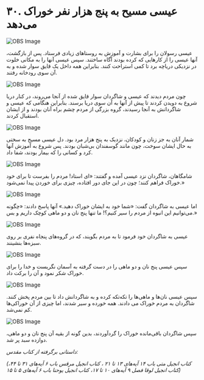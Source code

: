 # ۳۰. عیسی مسیح به پنج هزار نفر خوراک می‌دهد

![OBS Image](https://cdn.door43.org/obs/jpg/360px/obs-en-30-01.jpg)

عیسی رسولان را برای بشارت و آموزش به روستاهای زیادی فرستاد. پس از بازگشت، آنها عیسی را از کارهایی که کرده بودند آگاه ساختند. سپس عیسی آنها را به مکانی خلوت در نزدیکی دریاچه برد تا کمی استراحت کنند. بنابراین همه داخل یک قایق سوار شده و به آن سوی رودخانه رفتند.

![OBS Image](https://cdn.door43.org/obs/jpg/360px/obs-en-30-02.jpg)

چون مردم دیدند که عیسی و شاگردان سوار قایق شده از آنجا می‌روند، در کنار دریا شروع به دویدن کردند تا پیش از آنها به آن سوی دریا برسند. بنابراین هنگامی که عیسی و شاگردانش به آنجا رسیدند، گروه بزرگی از مردم چشم براه آنان بودند و از ایشان استقبال کردند.

![OBS Image](https://cdn.door43.org/obs/jpg/360px/obs-en-30-03.jpg)

شمار آنان به جز زنان و کودکان، نزدیک به پنج هزار مرد بود. دل عیسی مسیح به سختی به حال ایشان سوخت، چون مانند گوسفندان بی‌شبان بودند. پس شروع به آموزش آنها کرد و کسانی را که بیمار بودند، شفا داد.

![OBS Image](https://cdn.door43.org/obs/jpg/360px/obs-en-30-04.jpg)

شامگاهان، شاگردان نزد عیسی آمده و گفتند: «ای استاد! مردم را بفرست تا برای خود خوراک فراهم کنند؛ چون در این جای دور افتاده، چیزی برای خوردن پیدا نمی‌شود.»

![OBS Image](https://cdn.door43.org/obs/jpg/360px/obs-en-30-05.jpg)

اما عیسی به شاگردان گفت: «شما خود به ایشان خوراک دهید.» آنها پاسخ دادند: «چگونه می‌توانیم این انبوه از مردم را سیر کنیم؟! ما تنها پنج نان و دو ماهی کوچک داریم و بس.»

![OBS Image](https://cdn.door43.org/obs/jpg/360px/obs-en-30-06.jpg)

عیسی به شاگردان خود فرمود تا به مردم بگویند، که در گروه‌های پنجاه نفری بر روی سبزه‌ها بنشینند.

![OBS Image](https://cdn.door43.org/obs/jpg/360px/obs-en-30-07.jpg)

سپس عیسی پنج نان و دو ماهی را در دست گرفته به آسمان نگریست و خدا را برای خوراک شکر نمود و آن را برکت داد.

![OBS Image](https://cdn.door43.org/obs/jpg/360px/obs-en-30-08.jpg)

سپس عیسی نان‌ها و ماهی‌ها را تکه‌تکه کرده و به شاگردانش داد تا بین مردم پخش کنند. شاگردان به مردم خوراک می دادند. همه خورده و سیر شدند، اما چیزی از آن خوراکی‌ها کم نمی‌شد.

![OBS Image](https://cdn.door43.org/obs/jpg/360px/obs-en-30-09.jpg)

سپس شاگردان باقی‌مانده خوراک را گردآوردند، بدین گونه از بقیه آن پنج نان و دو ماهی، دوازده سبد پر شد.

_داستانی برگرفته از کتاب مقدس:_

_(کتاب انجیل متی باب ۱۴ آیه‌های ۱۳ تا ۲۱ ، کتاب انجیل مرقس باب ۶ آیه‌های ۳۱ تا ۴۴، کتاب انجیل لوقا فصل ۹ آیه‌های ۱۰ تا ۱۷، کتاب انجیل یوحنا باب ۶ آیه‌های ۵ تا ۱۵)_
